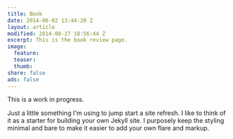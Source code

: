 ```yaml
---
title: Book
date: 2014-06-02 13:44:20 Z
layout: article
modified: 2014-08-27 18:56:44 Z
excerpt: This is the book review page.
image:
  feature: 
  teaser: 
  thumb: 
share: false
ads: false
---
```


This is a work in progress.

Just a little something I'm using to jump start a site refresh. I like to think of it as a starter for building your own Jekyll site. I purposely keep the styling minimal and bare to make it easier to add your own flare and markup.